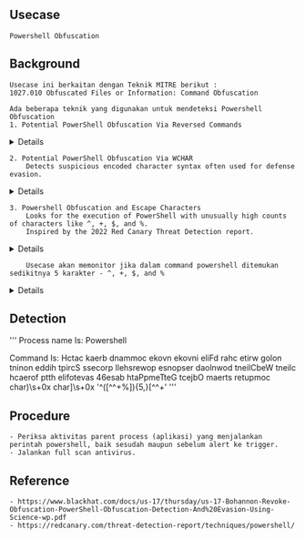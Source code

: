 ## Usecase
	Powershell Obfuscation

## Background
	Usecase ini berkaitan dengan Teknik MITRE berikut : 
	1027.010 Obfuscated Files or Information: Command Obfuscation

	Ada beberapa teknik yang digunakan untuk mendeteksi Powershell Obfuscation
	1. Potential PowerShell Obfuscation Via Reversed Commands
<details>
	
![image](https://github.com/harboot/JTI-SIEM-Playbook/assets/1296040/2c6c55c8-1491-4eff-82a7-72982f4a61c1)
![image](https://github.com/harboot/JTI-SIEM-Playbook/assets/1296040/15a1b34d-ae78-4f98-a846-dd2ce1d9ab0f)
</details>

	2. Potential PowerShell Obfuscation Via WCHAR
 		Detects suspicious encoded character syntax often used for defense evasion.
<details>
	
![image](https://github.com/harboot/JTI-SIEM-Playbook/assets/1296040/9b967158-de75-4441-b76b-6eb2b68cf63e)
![image](https://github.com/harboot/JTI-SIEM-Playbook/assets/1296040/d0725a83-f6d2-42e9-954c-95a97712eada)
</details>

	3. Powershell Obfuscation and Escape Characters
 		Looks for the execution of PowerShell with unusually high counts of characters like ^, +, $, and %. 
		Inspired by the 2022 Red Canary Threat Detection report.
<details>

![image](https://github.com/harboot/JTI-SIEM-Playbook/assets/1296040/274404cf-c7db-4714-920e-04fd2608ad17)
</details>

		Usecase akan memonitor jika dalam command powershell ditemukan sedikitnya 5 karakter - ^, +, $, and %
<details>
 
![image](https://github.com/harboot/JTI-SIEM-Playbook/assets/1296040/68fa03db-7557-43b7-b7d7-c162d3229395)
</details>


## Detection
'''
Process name Is:
	Powershell

Command Is: 
Hctac
kaerb
dnammoc
ekovn 
ekovni
eliFd
rahc
etirw
golon
tninon
eddih
tpircS
ssecorp
llehsrewop
esnopser
daolnwod
tneilCbeW
tneilc
hcaerof
ptth
elifotevas
46esab
htaPpmeTteG
tcejbO
maerts
retupmoc
char\)\s+0x
char\]\s+0x	
'^([^^+$%]*[\^+$%]){5,}[^^+$%]*$'
'''

## Procedure
	- Periksa aktivitas parent process (aplikasi) yang menjalankan perintah powershell, baik sesudah maupun sebelum alert ke trigger.
	- Jalankan full scan antivirus. 

## Reference
	- https://www.blackhat.com/docs/us-17/thursday/us-17-Bohannon-Revoke-Obfuscation-PowerShell-Obfuscation-Detection-And%20Evasion-Using-Science-wp.pdf
	- https://redcanary.com/threat-detection-report/techniques/powershell/

